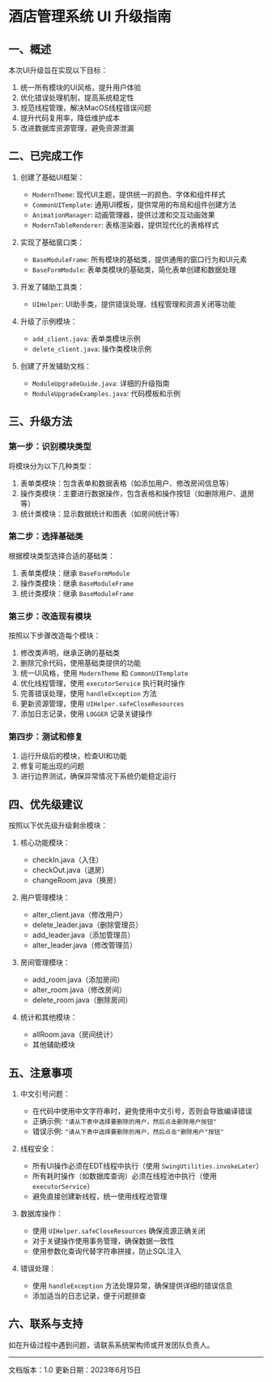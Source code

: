 # 酒店管理系统 UI 升级指南

## 一、概述

本次UI升级旨在实现以下目标：

1. 统一所有模块的UI风格，提升用户体验
2. 优化错误处理机制，提高系统稳定性
3. 规范线程管理，解决MacOS线程错误问题
4. 提升代码复用率，降低维护成本
5. 改进数据库资源管理，避免资源泄漏

## 二、已完成工作

1. 创建了基础UI框架：
   - `ModernTheme`: 现代UI主题，提供统一的颜色、字体和组件样式
   - `CommonUITemplate`: 通用UI模板，提供常用的布局和组件创建方法
   - `AnimationManager`: 动画管理器，提供过渡和交互动画效果
   - `ModernTableRenderer`: 表格渲染器，提供现代化的表格样式

2. 实现了基础窗口类：
   - `BaseModuleFrame`: 所有模块的基础类，提供通用的窗口行为和UI元素
   - `BaseFormModule`: 表单类模块的基础类，简化表单创建和数据处理

3. 开发了辅助工具类：
   - `UIHelper`: UI助手类，提供错误处理、线程管理和资源关闭等功能

4. 升级了示例模块：
   - `add_client.java`: 表单类模块示例
   - `delete_client.java`: 操作类模块示例

5. 创建了开发辅助文档：
   - `ModuleUpgradeGuide.java`: 详细的升级指南
   - `ModuleUpgradeExamples.java`: 代码模板和示例

## 三、升级方法

### 第一步：识别模块类型

将模块分为以下几种类型：
1. 表单类模块：包含表单和数据表格（如添加用户、修改房间信息等）
2. 操作类模块：主要进行数据操作，包含表格和操作按钮（如删除用户、退房等）
3. 统计类模块：显示数据统计和图表（如房间统计等）

### 第二步：选择基础类

根据模块类型选择合适的基础类：
1. 表单类模块：继承 `BaseFormModule`
2. 操作类模块：继承 `BaseModuleFrame`
3. 统计类模块：继承 `BaseModuleFrame`

### 第三步：改造现有模块

按照以下步骤改造每个模块：

1. 修改类声明，继承正确的基础类
2. 删除冗余代码，使用基础类提供的功能
3. 统一UI风格，使用 `ModernTheme` 和 `CommonUITemplate`
4. 优化线程管理，使用 `executorService` 执行耗时操作
5. 完善错误处理，使用 `handleException` 方法
6. 更新资源管理，使用 `UIHelper.safeCloseResources`
7. 添加日志记录，使用 `LOGGER` 记录关键操作

### 第四步：测试和修复

1. 运行升级后的模块，检查UI和功能
2. 修复可能出现的问题
3. 进行边界测试，确保异常情况下系统仍能稳定运行

## 四、优先级建议

按照以下优先级升级剩余模块：

1. 核心功能模块：
   - checkIn.java（入住）
   - checkOut.java（退房）
   - changeRoom.java（换房）

2. 用户管理模块：
   - alter_client.java（修改用户）
   - delete_leader.java（删除管理员）
   - add_leader.java（添加管理员）
   - alter_leader.java（修改管理员）

3. 房间管理模块：
   - add_room.java（添加房间）
   - alter_room.java（修改房间）
   - delete_room.java（删除房间）

4. 统计和其他模块：
   - allRoom.java（房间统计）
   - 其他辅助模块

## 五、注意事项

1. 中文引号问题：
   - 在代码中使用中文字符串时，避免使用中文引号，否则会导致编译错误
   - 正确示例: `"请从下表中选择要删除的用户，然后点击删除用户按钮"`
   - 错误示例: `"请从下表中选择要删除的用户，然后点击"删除用户"按钮"`

2. 线程安全：
   - 所有UI操作必须在EDT线程中执行（使用 `SwingUtilities.invokeLater`）
   - 所有耗时操作（如数据库查询）必须在线程池中执行（使用 `executorService`）
   - 避免直接创建新线程，统一使用线程池管理

3. 数据库操作：
   - 使用 `UIHelper.safeCloseResources` 确保资源正确关闭
   - 对于关键操作使用事务管理，确保数据一致性
   - 使用参数化查询代替字符串拼接，防止SQL注入

4. 错误处理：
   - 使用 `handleException` 方法处理异常，确保提供详细的错误信息
   - 添加适当的日志记录，便于问题排查

## 六、联系与支持

如在升级过程中遇到问题，请联系系统架构师或开发团队负责人。

---

文档版本：1.0
更新日期：2023年6月15日 